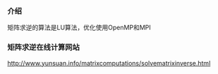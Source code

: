 ### 介绍
矩阵求逆的算法是LU算法，优化使用OpenMP和MPI

### 矩阵求逆在线计算网站
http://www.yunsuan.info/matrixcomputations/solvematrixinverse.html
